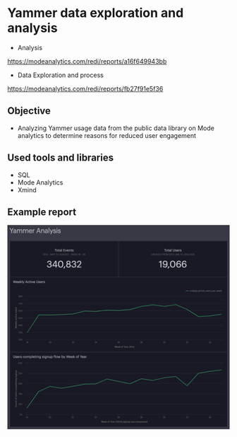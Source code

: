# Yammer data exploration and analysis

* Analysis

https://modeanalytics.com/redi/reports/a16f649943bb

* Data Exploration and process

https://modeanalytics.com/redi/reports/fb27f91e5f36


## Objective

* Analyzing Yammer usage data from the public data library on Mode analytics to determine reasons for reduced user engagement

## Used tools and libraries

* SQL 
* Mode Analytics 
* Xmind 

## Example report


![](https://github.com/Zzzhenya/Yammer/blob/f9a1326a7794c7e55274549851985d53baa92f1a/Yammer_analysis_main_dashboard.png)

